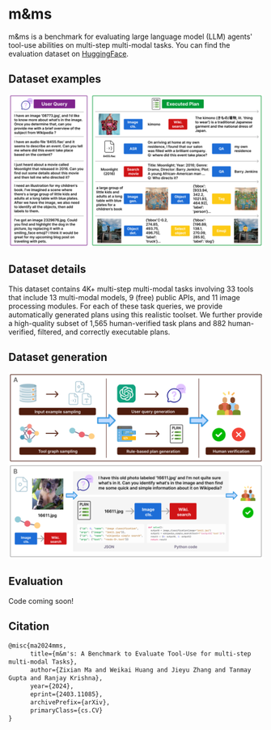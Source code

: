 # m&ms
m&ms is a benchmark for evaluating large language model (LLM) agents' tool-use abilities on multi-step multi-modal tasks. You can find the evaluation dataset on [HuggingFace](https://huggingface.co/datasets/zixianma/mms).

## Dataset examples
<img src="dataset_examples.png">

## Dataset details
This dataset contains 4K+ multi-step multi-modal tasks involving 33 tools that include 13 multi-modal models, 9 (free) public APIs, and 11 image processing modules. For each of these task queries, we provide automatically generated plans using this realistic toolset. We further provide a high-quality subset of 1,565 human-verified task plans and 882 human-verified, filtered, and correctly executable plans.

## Dataset generation
<img src="dataset_gen.png">

## Evaluation
Code coming soon!

## Citation
```
@misc{ma2024mms,
      title={m&m's: A Benchmark to Evaluate Tool-Use for multi-step multi-modal Tasks}, 
      author={Zixian Ma and Weikai Huang and Jieyu Zhang and Tanmay Gupta and Ranjay Krishna},
      year={2024},
      eprint={2403.11085},
      archivePrefix={arXiv},
      primaryClass={cs.CV}
}
```
